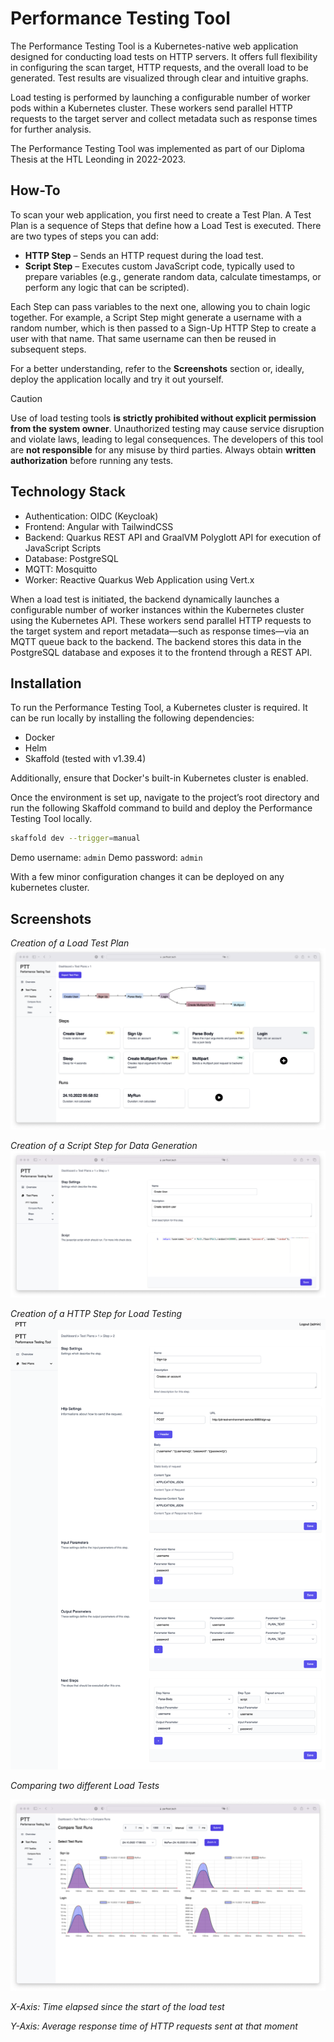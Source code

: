 # Performance Testing Tool
The Performance Testing Tool is a Kubernetes-native web application designed for conducting load tests on HTTP servers. It offers full flexibility in configuring the scan target, HTTP requests, and the overall load to be generated. Test results are visualized through clear and intuitive graphs.

Load testing is performed by launching a configurable number of worker pods within a Kubernetes cluster. These workers send parallel HTTP requests to the target server and collect metadata such as response times for further analysis.

The Performance Testing Tool was implemented as part of our Diploma Thesis at the HTL Leonding in 2022-2023.

## How-To

To scan your web application, you first need to create a Test Plan. A Test Plan is a sequence of Steps that define how a Load Test is executed. There are two types of steps you can add:
* **HTTP Step** – Sends an HTTP request during the load test.
* **Script Step** – Executes custom JavaScript code, typically used to prepare variables (e.g., generate random data, calculate timestamps, or perform any logic that can be scripted).

Each Step can pass variables to the next one, allowing you to chain logic together. For example, a Script Step might generate a username with a random number, which is then passed to a Sign-Up HTTP Step to create a user with that name. That same username can then be reused in subsequent steps.

For a better understanding, refer to the **Screenshots** section or, ideally, deploy the application locally and try it out yourself.

> [!CAUTION]
> Use of load testing tools **is strictly prohibited without explicit permission from the system owner**. Unauthorized testing may cause service disruption and violate laws, leading to legal consequences. The developers of this tool are **not responsible** for any misuse by third parties. Always obtain **written authorization** before running any tests.

## Technology Stack

* Authentication: OIDC (Keycloak)
* Frontend: Angular with TailwindCSS
* Backend: Quarkus REST API and GraalVM Polyglott API for execution of JavaScript Scripts
* Database: PostgreSQL
* MQTT: Mosquitto
* Worker: Reactive Quarkus Web Application using Vert.x

When a load test is initiated, the backend dynamically launches a configurable number of worker instances within the Kubernetes cluster using the Kubernetes API. These workers send parallel HTTP requests to the target system and report metadata—such as response times—via an MQTT queue back to the backend. The backend stores this data in the PostgreSQL database and exposes it to the frontend through a REST API.

## Installation

To run the Performance Testing Tool, a Kubernetes cluster is required. It can be run locally by installing the following dependencies:

* Docker
* Helm
* Skaffold (tested with v1.39.4)

Additionally, ensure that Docker's built-in Kubernetes cluster is enabled.

Once the environment is set up, navigate to the project’s root directory and run the following Skaffold command to build and deploy the Performance Testing Tool locally.

```bash
skaffold dev --trigger=manual
```

Demo username: `admin`
Demo password: `admin`

With a few minor configuration changes it can be deployed on any kubernetes cluster.

## Screenshots

_Creation of a Load Test Plan_
![alt text](img/ptt_dashboard_test_plans.png)

_Creation of a Script Step for Data Generation_
![alt text](img/ptt_dashboard_script_step.png)

_Creation of a HTTP Step for Load Testing_
![alt text](img/ptt_dashboard_http_step.png)

_Comparing two different Load Tests_

![alt text](img/ptt_dashboard_compare.png)

_X-Axis: Time elapsed since the start of the load test_

_Y-Axis: Average response time of HTTP requests sent at that moment_
